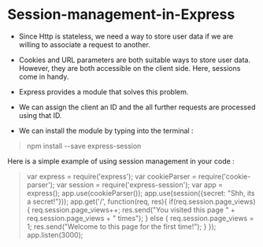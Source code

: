 # Session-management-in-Express

  - Since Http is stateless, we need a way to store user data if we are
  willing to associate a request to another.

  - Cookies and URL parameters are both suitable ways to store user data. However,
  they are both accessible on the client side. Here, sessions come in handy.

  - Express provides a module that solves this problem.

  - We can assign the client an ID and the all further requests are processed
  using that ID.

  - We can install the module by typing into the terminal :
  

  > npm install --save express-session



  Here is a simple example of using session management in your code :

 >var express = require('express');
var cookieParser = require('cookie-parser');
var session = require('express-session');
var app = express();
app.use(cookieParser());
app.use(session({secret: "Shh, its a secret!"}));
app.get('/', function(req, res){
   if(req.session.page_views){
      req.session.page_views++;
      res.send("You visited this page " + req.session.page_views + " times");
   } else {
      req.session.page_views = 1;
      res.send("Welcome to this page for the first time!");
   }
});
app.listen(3000);
